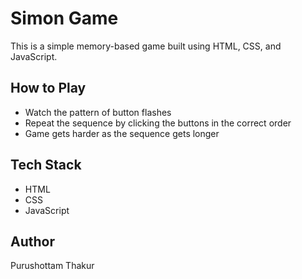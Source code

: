 # Simon Game

This is a simple memory-based game built using HTML, CSS, and JavaScript.

## How to Play
- Watch the pattern of button flashes
- Repeat the sequence by clicking the buttons in the correct order
- Game gets harder as the sequence gets longer

## Tech Stack
- HTML
- CSS
- JavaScript

## Author
Purushottam Thakur
